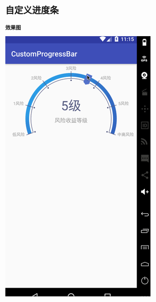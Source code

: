# 自定义进度条

### 效果图

![ProgressGif](https://github.com/lhc20040808/Pictures/blob/master/res/图片/progress_gif.gif)